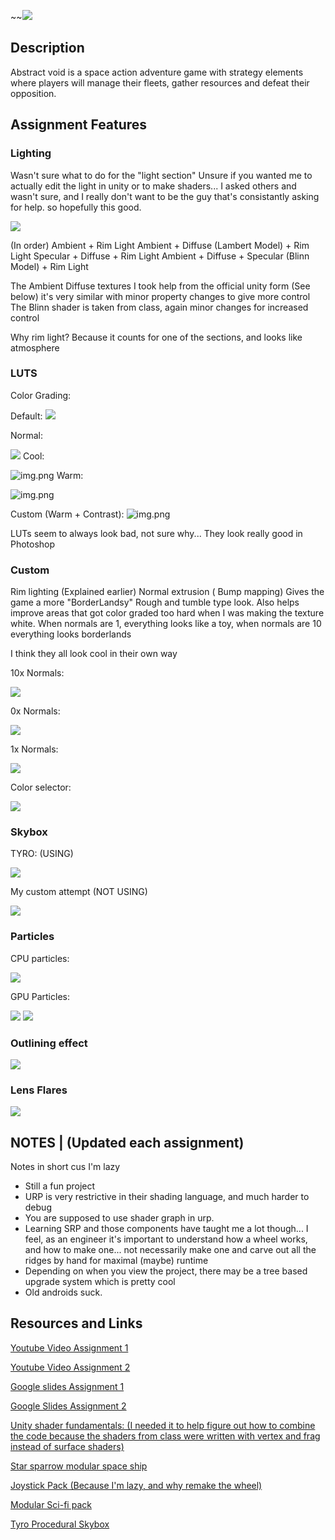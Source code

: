 ~~![](Title.jpg)
## Description

Abstract void is a space action adventure game with strategy elements where players will manage their fleets, gather resources and defeat their opposition.




## Assignment Features

### Lighting
Wasn't sure what to do for the "light section" Unsure if you wanted me to actually edit the light in unity or to make shaders... I asked others and wasn't sure, and I really don't want to be the guy that's consistantly asking for help. so hopefully this good.

![](A.png)

(In order)
Ambient + Rim Light
Ambient + Diffuse (Lambert Model) + Rim Light
Specular + Diffuse + Rim Light
Ambient + Diffuse + Specular (Blinn Model) + Rim Light

The Ambient Diffuse textures I took help from the official unity form (See below) it's very similar with minor property changes to give more control
The Blinn shader is taken from class, again minor changes for increased control

Why rim light? Because it counts for one of the sections, and looks like atmosphere

### LUTS

Color Grading: 

Default:
![](B0.png)

Normal:

![](B.png)
Cool:

![img.png](C.png)
Warm:

![img.png](D.png)

Custom (Warm + Contrast):
![img.png](E.png)

LUTs seem to always look bad, not sure why... They look really good in Photoshop

### Custom
Rim lighting (Explained earlier)
Normal extrusion ( Bump mapping) Gives the game a more "BorderLandsy" Rough and tumble type look. Also helps improve areas that got color graded too hard when I was making the texture white. When normals are 1, everything looks like a toy, when normals are 10 everything looks borderlands

I think they all look cool in their own way

10x Normals:

![](F.png)

0x Normals:

![](G.png)

1x Normals:

![](H.png)


Color selector:

![](I.png)


### Skybox
TYRO: (USING)

![](Tyro.PNG)

My custom attempt (NOT USING)

![](CustomSkybox.PNG)

### Particles
CPU particles:

![](CPUParticles.gif)

GPU Particles:

![](GPUParticlesA.gif)
![](GPUParticlesB.gif)
### Outlining effect
![](Outline.PNG)

### Lens Flares
![](Title.jpg)


## NOTES | (Updated each assignment)

Notes in short cus I'm lazy
* Still a fun project
* URP is very restrictive in their shading language, and much harder to debug
* You are supposed to use shader graph in urp.
* Learning SRP and those components have taught me a lot though... I feel, as an engineer it's important to understand how a wheel works, and how to make one... not necessarily make one and carve out all the ridges by hand for maximal (maybe) runtime
* Depending on when you view the project, there may be a tree based upgrade system which is pretty cool
* Old androids suck.

## Resources and Links

[Youtube Video Assignment 1](https://youtu.be/mPkiP0KxTGw)

[Youtube Video Assignment 2](https://youtu.be/M33u_Xt4gQE)

[Google slides Assignment 1](https://docs.google.com/presentation/d/1b1NrIQdTX083GBhReAvFBrGcwF4PFgROCB6B2utCwPA/edit?usp=sharing)

[Google Slides Assignment 2](https://docs.google.com/presentation/d/1-ya4YOdd23T-f0EnUmP507uGf4BSvMQ88fiNTJCULbE/edit?usp=sharing)

[Unity shader fundamentals: (I needed it to help figure out how to combine the code because the shaders from class were written with vertex and frag instead of surface shaders)](https://docs.unity3d.com/Manual/SL-VertexFragmentShaderExamples.html)

[Star sparrow modular space ship](https://assetstore.unity.com/packages/3d/vehicles/space/star-sparrow-modular-spaceship-73167)

[Joystick Pack (Because I'm lazy, and why remake the wheel)](https://assetstore.unity.com/packages/tools/input-management/joystick-pack-107631~~)

[Modular Sci-fi pack](https://assetstore.unity.com/packages/3d/environments/sci-fi/sci-fi-styled-modular-pack-82913)

[Tyro Procedural Skybox](https://tools.wwwtyro.net/space-3d/index.html#animationSpeed=1&fov=80&nebulae=true&pointStars=true&resolution=1024&seed=4ueppfqf5qc0&stars=true&sun=true)